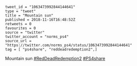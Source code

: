 ```
tweet_id = "1063473992844144641"
type = "tweet"
title = "Mountain sun"
published = 2018-11-16T16:48:52Z
retweets = 0
favourites = 0
source = "twitter"
twitter_account = "norms_ps4"
source_url = "https://twitter.com/norms_ps4/status/1063473992844144641"
tag = [ "ps4share", "reddeadredemption2",]
```

Mountain sun [#RedDeadRedemption2](/tags/reddeadredemption2/) [#PS4share](/tags/ps4share/)

<p class='image'><img src='http://mnf.m17s.net/2018/11/16/DsI39WrWsAEOF2T.jpg' alt=''></p>

